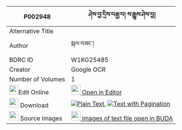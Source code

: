 |P002948|ཤེས་བྱ་དྲིས་བརྒྱ་བ། ས་རྒྱུས་ཤེས་བྱ། 
| --- | --- 
|Alternative Title |
|Author| སྐལ་བཟང་།
|BDRC ID | W1KG25485
|Creator | Google OCR
|Number of Volumes| 1
|<img width="25" src="https://img.icons8.com/color/25/000000/edit-property.png">Edit Online| [<img width="25" src="https://avatars.githubusercontent.com/u/45091458?s=200&v=4"> Open in Editor](http://editor.openpecha.org/P002948)
|<img width="25" src="https://img.icons8.com/fluent/48/000000/download-2.png"/>  Download | [![](https://img.icons8.com/color/20/000000/txt.png)Plain Text](https://github.com/Openpecha/P002948/releases/download/v1/sheja_dri_gyawa_sagyu_sa_sheja_plain_P002948.zip), [![](https://img.icons8.com/color/20/000000/txt.png)Text with Pagination](https://github.com/Openpecha/P002948/releases/download/v1/sheja_dri_gyawa_sagyu_sa_sheja_pages_P002948.zip)
|<img width="25" src="https://img.icons8.com/plasticine/100/000000/pictures-folder.png"/>  Source Images | [<img width="25" src="https://library.bdrc.io/icons/BUDA-small.svg"> Images of text file open in BUDA](https://library.bdrc.io/show/bdr:W1KG25485)